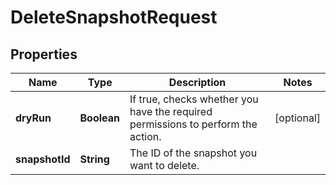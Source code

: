 

# DeleteSnapshotRequest


## Properties

| Name | Type | Description | Notes |
|------------ | ------------- | ------------- | -------------|
|**dryRun** | **Boolean** | If true, checks whether you have the required permissions to perform the action. |  [optional] |
|**snapshotId** | **String** | The ID of the snapshot you want to delete. |  |



